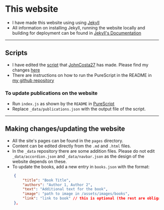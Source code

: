 # This website

- I have made this website using using [Jekyll](https://jekyllrb.com/)
- All information on installing Jekyll, running the website locally and building for deployment can be found in [Jekyll's Documentation](https://jekyllrb.com/docs/installation/)
---
## Scripts
- I have edited the [script](https://github.com/JohnCosta27/PureScript) that [JohnCosta27](https://github.com/JohnCosta27) has made. Please find my changes [here](https://github.com/Hamza-Rafi/PureScript)
- There are instructions on how to run the PureScript in the README in [my github repository](https://github.com/Hamza-Rafi/PureScript)

### To update publications on the website
- Run `index.js` as shown by the `README` in [PureScript](https://github.com/Hamza-Rafi/PureScript)
- Replace `_data/publications.json` with the output file of the script.
---
## Making changes/updating the website

- All the site's pages can be found in the `pages` directory.
- Content can be edited directly from the `.md` and `.html` files.
- In the `_data` repository there are some addition files. Please do not edit `_data/accordion.json` and `_data/navbar.json` as the design of the website depends on these.
- To update the books, add a new entry in `books.json` with the format:
```json
    {
        "title": "Book Title",
        "authors": "Author 1, Author 2",
        "text": "Additional text for the book",
        "image": "path to image in /assets/images/books",
        "link": "link to book" // this is optional (the rest are obligatory)
    },
```


